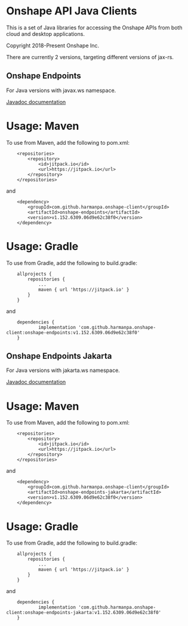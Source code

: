 Onshape API Java Clients
========================

This is a set of Java libraries for accessing the Onshape APIs from both cloud and
desktop applications.

Copyright 2018-Present Onshape Inc.

There are currently 2 versions, targeting different versions of jax-rs.

Onshape Endpoints
-----------------

For Java versions with javax.ws namespace.

[Javadoc documentation](http://harmanpa.github.io/onshape-client/onshape-endpoints/index.html?com/onshape/api/Onshape.html)

# Usage: Maven

To use from Maven, add the following to pom.xml:

```
	<repositories>
		<repository>
		    <id>jitpack.io</id>
		    <url>https://jitpack.io</url>
		</repository>
	</repositories>
```

and

```
	<dependency>
	    <groupId>com.github.harmanpa.onshape-client</groupId>
	    <artifactId>onshape-endpoints</artifactId>
	    <version>v1.152.6309.06d9e62c38f0</version>
	</dependency>
```

# Usage: Gradle

To use from Gradle, add the following to build.gradle:

```
	allprojects {
		repositories {
			...
			maven { url 'https://jitpack.io' }
		}
	}
```

and

```
	dependencies {
	        implementation 'com.github.harmanpa.onshape-client:onshape-endpoints:v1.152.6309.06d9e62c38f0'
	}
```

Onshape Endpoints Jakarta
-------------------------

For Java versions with jakarta.ws namespace.

[Javadoc documentation](http://harmanpa.github.io/onshape-client/onshape-endpoints-jakarta/index.html?com/onshape/api/Onshape.html)

# Usage: Maven

To use from Maven, add the following to pom.xml:

```
	<repositories>
		<repository>
		    <id>jitpack.io</id>
		    <url>https://jitpack.io</url>
		</repository>
	</repositories>
```

and

```
	<dependency>
	    <groupId>com.github.harmanpa.onshape-client</groupId>
	    <artifactId>onshape-endpoints-jakarta</artifactId>
	    <version>v1.152.6309.06d9e62c38f0</version>
	</dependency>
```

# Usage: Gradle

To use from Gradle, add the following to build.gradle:

```
	allprojects {
		repositories {
			...
			maven { url 'https://jitpack.io' }
		}
	}
```

and

```
	dependencies {
	        implementation 'com.github.harmanpa.onshape-client:onshape-endpoints-jakarta:v1.152.6309.06d9e62c38f0'
	}
```

